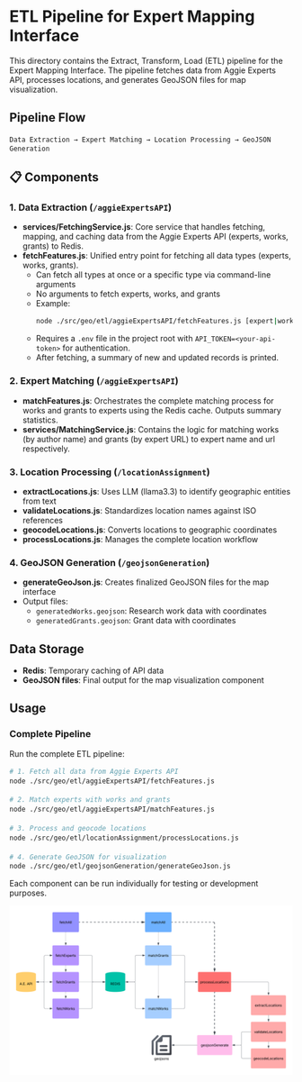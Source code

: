 # ETL Pipeline for Expert Mapping Interface

This directory contains the Extract, Transform, Load (ETL) pipeline for the Expert Mapping Interface. The pipeline fetches data from Aggie Experts API, processes locations, and generates GeoJSON files for map visualization.

## Pipeline Flow

```
Data Extraction → Expert Matching → Location Processing → GeoJSON Generation
```

## 📋 Components

### 1. Data Extraction (`/aggieExpertsAPI`)

- **services/FetchingService.js**: Core service that handles fetching, mapping, and caching data from the Aggie Experts API (experts, works, grants) to Redis.
- **fetchFeatures.js**: Unified entry point for fetching all data types (experts, works, grants).
  - Can fetch all types at once or a specific type via command-line arguments 
  - No arguments to fetch experts, works, and grants
  - Example:
    ```bash
    node ./src/geo/etl/aggieExpertsAPI/fetchFeatures.js [expert|work|grant]
    ```
  - Requires a `.env` file in the project root with `API_TOKEN=<your-api-token>` for authentication.
  - After fetching, a summary of new and updated records is printed.

### 2. Expert Matching (`/aggieExpertsAPI`)

- **matchFeatures.js**: Orchestrates the complete matching process for works and grants to experts using the Redis cache. Outputs summary statistics.
- **services/MatchingService.js**: Contains the logic for matching works (by author name) and grants (by expert URL) to expert name and url respectively.

### 3. Location Processing (`/locationAssignment`)

- **extractLocations.js**: Uses LLM (llama3.3) to identify geographic entities from text
- **validateLocations.js**: Standardizes location names against ISO references
- **geocodeLocations.js**: Converts locations to geographic coordinates
- **processLocations.js**: Manages the complete location workflow

### 4. GeoJSON Generation (`/geojsonGeneration`)

- **generateGeoJson.js**: Creates finalized GeoJSON files for the map interface
- Output files:
  - `generatedWorks.geojson`: Research work data with coordinates
  - `generatedGrants.geojson`: Grant data with coordinates

## Data Storage

- **Redis**: Temporary caching of API data
- **GeoJSON files**: Final output for the map visualization component

## Usage

### Complete Pipeline

Run the complete ETL pipeline:

```bash
# 1. Fetch all data from Aggie Experts API
node ./src/geo/etl/aggieExpertsAPI/fetchFeatures.js

# 2. Match experts with works and grants
node ./src/geo/etl/aggieExpertsAPI/matchFeatures.js

# 3. Process and geocode locations
node ./src/geo/etl/locationAssignment/processLocations.js

# 4. Generate GeoJSON for visualization
node ./src/geo/etl/geojsonGeneration/generateGeoJson.js
```

Each component can be run individually for testing or development purposes.

![ETL Pipeline Diagram](../../assets/etl.png)
